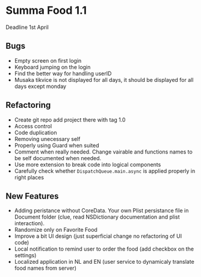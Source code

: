 #  Summa Food 1.1
Deadline 1st April

## Bugs
- Empty screen on first login
- Keyboard jumping on the login
- Find the better way for handling userID 
- Musaka tikvice is not displayed for all days, it should be displayed for all days except monday

## Refactoring
- Create git repo add project there with tag 1.0 
- Access control
- Code duplication
- Removing unecessary self
- Properly using Guard when suited
- Comment when really needed. Change vairable and functions names to be self documented when needed.
- Use more extension to break code into logical components
- Carefully check whether `DispatchQueue.main.async` is applied properly in right places

## New Features
- Adding peristance without CoreData. Your own Plist persistance file in Document folder (clue, read NSDictionary documentation and plist interaction).
- Randomize only on Favorite Food
- Improve a bit UI design (just superficial change no refactoring of UI code)
- Local notification to remind user to order the food (add checkbox on the settings)
- Localized application in NL and EN (user service to dynamicaly translate food names from server)
